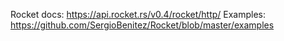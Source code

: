 Rocket docs: https://api.rocket.rs/v0.4/rocket/http/
Examples: https://github.com/SergioBenitez/Rocket/blob/master/examples
